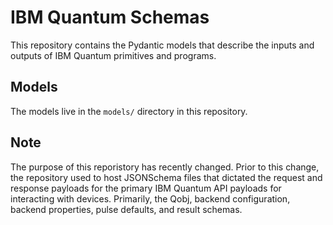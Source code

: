 # IBM Quantum Schemas

This repository contains the Pydantic models that describe the inputs and outputs
of IBM Quantum primitives and programs.

## Models

The models live in the `models/` directory in this repository.

## Note

The purpose of this reporistory has recently changed. Prior to this change, the
repository used to host JSONSchema files that dictated the request and
response payloads for the primary IBM Quantum API payloads for interacting with
devices. Primarily, the Qobj, backend configuration, backend properties,
pulse defaults, and result schemas.
